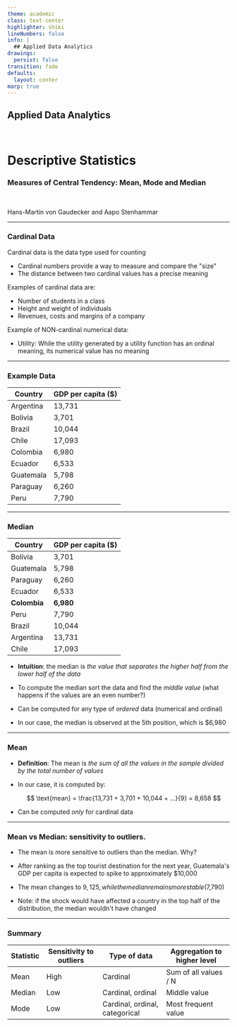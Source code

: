 ```yaml
---
theme: academic
class: text-center
highlighter: shiki
lineNumbers: false
info: |
  ## Applied Data Analytics
drawings:
  persist: false
transition: fade
defaults:
  layout: center
marp: true
---
```


## Applied Data Analytics

<br>

# Descriptive Statistics

### Measures of Central Tendency: Mean, Mode and Median

<br>

Hans-Martin von Gaudecker and Aapo Stenhammar

---

### Cardinal Data

Cardinal data is the data type used for counting
- Cardinal numbers provide a way to measure and compare the "size"
- The distance between two cardinal values has a precise meaning

Examples of cardinal data are:
- Number of students in a class
- Height and weight of individuals
- Revenues, costs and margins of a company

Example of NON-cardinal numerical data:
- Utility: While the utility generated by a utility function has an ordinal meaning, its numerical value has no meaning

---

### Example Data

| Country | GDP per capita ($)|
| ----------- | ----- |
| Argentina           | 13,731   |
| Bolivia           | 3,701   |
| Brazil           | 10,044   |
| Chile           | 17,093   |
| Colombia           | 6,980   |
| Ecuador           | 6,533   |
| Guatemala         | 5,798 |
| Paraguay           | 6,260   |
| Peru           | 7,790   |

---

### Median

<div class="grid grid-cols-2 gap-4">
<div>

| Country | GDP per capita ($) |
| ----------- | ----- |
| Bolivia           | 3,701    |
| Guatemala         | 5,798 |
| Paraguay           | 6,260    |
| Ecuador           | 6,533    |
| **Colombia**        | **6,980**    |
| Peru           | 7,790   |
| Brazil           | 10,044    |
| Argentina           | 13,731    |
| Chile           | 17,093    |

</div>
<div>


- **Intuition**: the median is _the value that separates the higher half from the lower half of the data_

- To compute the median sort the data and find the _middle value_ (what happens if the values
  are an even number?)

- Can be computed for any type of _ordered_ data (numerical and ordinal)

- In our case, the median is observed at the 5th position, which is $6,980

</div>
</div>

---

### Mean

  - **Definition**: The mean is _the sum of all the values in the sample divided by the total number of values_

- In our case, it is computed by:

    $$
    \text{mean} = \frac{13,731 + 3,701 + 10,044 + ...}{9} = 8,658
    $$

- Can be computed *only* for cardinal data

---

### Mean vs Median: sensitivity to outliers.

- The mean is more sensitive to outliers than the median. Why?

- After ranking as the top tourist destination for the next year, Guatemala's GDP per capita is expected to spike to approximately $10,000

- The mean changes to $9,125, while the median remains more stable ($7,790)

- Note: if the shock would have affected a country in the top half of the distribution, the median wouldn't have changed

---

### Summary

| Statistic | Sensitivity to outliers | Type of data | Aggregation to higher level |
| --------- | ----------------------- | ------------ | --------------------------- |
| Mean      | High                    | Cardinal    | Sum of all values / N |
| Median    | Low                     | Cardinal, ordinal | Middle value |
| Mode      | Low                     | Cardinal, ordinal, categorical | Most frequent value |
